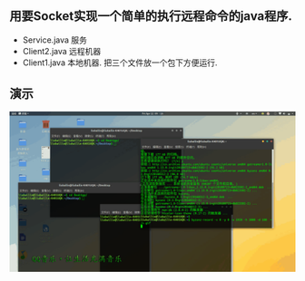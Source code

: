 
## 用要Socket实现一个简单的执行远程命令的java程序.

- Service.java  服务
- Client2.java  远程机器
- Client1.java  本地机器.
把三个文件放一个包下方便运行.

## 演示
![](./demo_img/img.gif)
